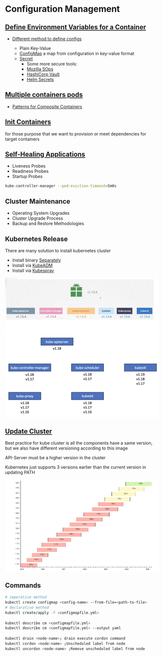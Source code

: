 # Configuration Management

## [Define Environment Variables for a Container][Def-Env-Var-For-a-Container]

- [Different method to define configs][Diff-methd-to-def-conf]

  - Plain Key-Value
  - [ConfigMap] a map from configuration in key-value format
  - [Secret]
    - Some more secure tools:
    - [Mozilla SOps][Mozilla-SOps]
    - [HashiCorp Vault][HashiCorp-Vault]
    - [Helm Secrets][Helm-Secrets]

## [Multiple containers pods][Multiple-containers-pods]

- [Patterns for Composite Containers][Ptrns-for-Cmpsit-Cont]

## [Init Containers][Init-Containers]

for those purpose that we want to provision or meet dependencies for target containers

## [Self-Healing Applications][Self-Healing-Apps]

- Liveness  Probes
- Readiness Probes
- Startup   Probes

```bash
kube-controller-manager --pod-eviction-timeout=5m0s
```

## Cluster Maintenance

- Operating System Upgrades
- Cluster Upgrade Process
- Backup and Restore Methodologies

## Kubernetes Release

There are many solution to install kubernetes cluster

- Install binary [Separately]
- Install via [KubeADM]
- Install via [Kubespray]

![kube-components]
![cluster-versioning]

## [Update Cluster][update-cluster]

Best practice for kube cluster is all the components have a same version,
but we also have different versioning according to this image

API-Server must be a higher version in the cluster

Kubernetes just supports 3 versions earlier than the current version in updating PATH

![Update-patch-policy]

## Commands

```bash
# imperative method
kubectl create configmap <config-name> --from-file=<path-to-file>
# declarative method
kubectl create/apply -f <configmapfile.yml>

kubectl describe cm <configmapfile.yml>
kubectl describe cm <configmapfile.yml> --output yaml

kubectl drain <node-name>; drain execute cordon command
kubectl cordon <node-name> ;Unscheduled label from node
kubectl uncordon <node-name> ;Remove unscheduled label from node
```
<!-- http links -->
[Def-Env-Var-For-a-Container]: https://kubernetes.io/docs/tasks/inject-data-application/define-environment-variable-container/

[Diff-methd-to-def-conf]: https://kubernetes.io/docs/tasks/inject-data-application/define-environment-variable-container/

[ConfigMap]: https://kubernetes.io/docs/tasks/configure-pod-container/configure-pod-configmap/#configure-all-key-value-pairs-in-a-configmap-as-container-environment-variables

[Secret]: https://kubernetes.io/docs/tasks/inject-data-application/distribute-credentials-secure/#configure-all-key-value-pairs-in-a-secret-as-container-environment-variables

[Mozilla-SOps]: https://github.com/getsops/sops
[HashiCorp-Vault]: https://www.vaultproject.io/
[Helm-Secrets]: https://github.com/jkroepke/helm-secrets

[Multiple-containers-pods]: https://kubernetes.io/docs/concepts/workloads/pods/#how-pods-manage-multiple-containers

[Ptrns-for-Cmpsit-Cont]: https://kubernetes.io/blog/2015/06/the-distributed-system-toolkit-patterns/

[Init-Containers]: https://kubernetes.io/docs/concepts/workloads/pods/init-containers/

[Self-Healing-Apps]: https://kubernetes.io/docs/tasks/configure-pod-container/configure-liveness-readiness-startup-probes/

[Separately]: https://github.com/kelseyhightower/kubernetes-the-hard-way

[KubeADM]: https://kubernetes.io/docs/setup/production-environment/tools/kubeadm/create-cluster-kubeadm/

[Kubespray]: https://github.com/kubespray

[update-cluster]: https://kubernetes.io/docs/tasks/administer-cluster/cluster-upgrade/

<!-- image links -->
[kube-components]: ../../../assets/ops/kuber/babaei/S05-k8s-release.png
[cluster-versioning]: ../../../assets/ops/kuber/babaei/S05-k8s-cluster-versioning.png
[Update-patch-policy]: ../../../assets/ops/kuber/babaei/S05-k8s-version-update-support.png
